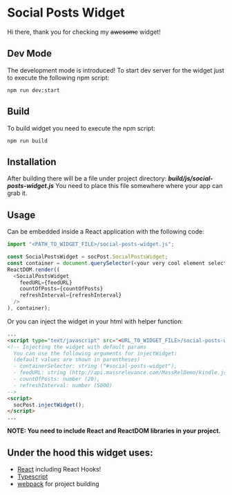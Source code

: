 # Social Posts Widget
Hi there, thank you for checking my ~~awesome~~ widget!

## Dev Mode
The development mode is introduced!
To start dev server for the widget just to execute the following npm script:
```
npm run dev:start
```

## Build
To build widget you need to execute the npm script:
```
npm run build
```

## Installation
After building there will be a file under project directory:
**_build/js/social-posts-widget.js_**
You need to place this file somewhere where your app can grab it.

## Usage
Can be embedded inside a React application with the following code:
```javascript
import "<PATH_TO_WIDGET_FILE>/social-posts-widget.js";

const SocialPostsWidget = socPost.SocialPostsWidget;
const container = document.querySelector(<your very cool element selector>);
ReactDOM.render((
  <SocialPostsWidget
    feedURL={feedURL}
    countOfPosts={countOfPosts}
    refreshInterval={refreshInterval}
  />
), container);
```
Or you can inject the widget in your html with helper function:
```html
...
<script type="text/javascript" src="<URL_TO_WIDGET_FILE>/social-posts-widget.js"></script>
<!-- Injecting the widget with default params
  You can use the following arguments for injectWidget:
  (default values are shown in parentheses)
  - containerSelector: string ("#social-posts-widget"),
  - feedURL: string (http://api.massrelevance.com/MassRelDemo/kindle.json),
  - countOfPosts: number (20),
  - refreshInterval: number (5000)
-->
<script>
  socPost.injectWidget();
</script>
...
```
**NOTE: You need to include React and ReactDOM libraries in your project.**

## Under the hood this widget uses:
+ [React](https://ru.react.js.org) including React Hooks!
+ [Typescript](https://www.typescriptlang.org/)
+ [webpack](https://webpack.js.org/) for project building
